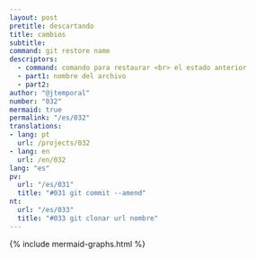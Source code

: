 ```yaml
---
layout: post
pretitle: descartando
title: cambios
subtitle:
command: git restore name
descriptors:
  - command: comando para restaurar <br> el estado anterior
  - part1: nombre del archivo
  - part2:   
author: "@jtemporal"
number: "032"
mermaid: true
permalink: "/es/032"
translations:
- lang: pt
  url: /projects/032
- lang: en
  url: /en/032
lang: "es"
pv:
  url: "/es/031"
  title: "#031 git commit --amend"
nt:
  url: "/es/033"
  title: "#033 git clonar url nombre"
---
```


{% include mermaid-graphs.html %}
